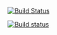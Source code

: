 [![Build Status](https://travis-ci.org/moskanka/BinarySearchTree.svg?branch=master)](https://travis-ci.org/moskanka/BinarySearchTree)

[![Build status](https://ci.appveyor.com/api/projects/status/alghmu7qcj8md5gi?svg=true)](https://ci.appveyor.com/project/moskanka/binarysearchtree)
